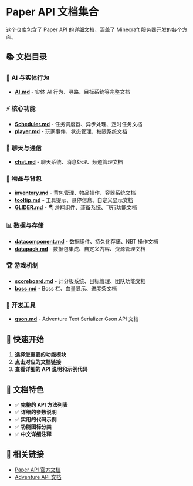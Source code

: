 # Paper API 文档集合

这个仓库包含了 Paper API 的详细文档，涵盖了 Minecraft 服务器开发的各个方面。

## 📚 文档目录

### 🤖 AI 与实体行为
- [**AI.md**](./AI.md) - 实体 AI 行为、寻路、目标系统等完整文档

### ⚡ 核心功能
- [**Scheduler.md**](./Scheduler.md) - 任务调度器、异步处理、定时任务文档
- [**player.md**](./player.md) - 玩家事件、状态管理、权限系统文档

### 💬 聊天与通信
- [**chat.md**](./chat.md) - 聊天系统、消息处理、频道管理文档

### 🎒 物品与背包
- [**inventory.md**](./inventory.md) - 背包管理、物品操作、容器系统文档
- [**tooltip.md**](./tooltip.md) - 工具提示、悬停信息、自定义显示文档
- [**GLIDER.md**](./GLIDER.md) - 🪂 滑翔组件、装备系统、飞行功能文档

### 📊 数据与存储
- [**datacomponent.md**](./datacomponent.md) - 数据组件、持久化存储、NBT 操作文档
- [**datapack.md**](./datapack.md) - 数据包集成、自定义内容、资源管理文档

### 🏆 游戏机制
- [**scoreboard.md**](./scoreboard.md) - 计分板系统、目标管理、团队功能文档
- [**boss.md**](./boss.md) - Boss 栏、血量显示、进度条文档

### 🔧 开发工具
- [**gson.md**](./gson.md) - Adventure Text Serializer Gson API 文档

## 🚀 快速开始

1. **选择您需要的功能模块**
2. **点击对应的文档链接**
3. **查看详细的 API 说明和示例代码**

## 📖 文档特色

- ✅ **完整的 API 方法列表**
- ✅ **详细的参数说明**
- ✅ **实用的代码示例**
- ✅ **功能图标分类**
- ✅ **中文详细注释**

## 🔗 相关链接

- [Paper API 官方文档](https://jd.papermc.io/paper/1.20.1/)
- [Adventure API 文档](https://docs.adventure.kyori.net/)
